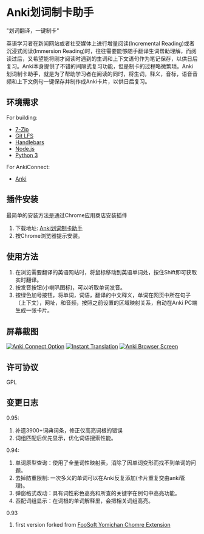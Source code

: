 # Anki划词制卡助手 #

"划词翻译，一键制卡"

英语学习者在新闻网站或者社交媒体上进行增量阅读(Incremental Reading)或者沉浸式阅读(Immersion Reading)时，往往需要能够随手翻译生词帮助理解，而阅读过后，又希望能将刚才阅读时遇到的生词和上下文语句作为笔记保存，以供日后复习。Anki本身提供了不错的间隔式复习功能，但是制卡的过程略微繁琐。Anki划词制卡助手，就是为了帮助学习者在阅读的同时，将生词，释义，音标，语音音频和上下文例句一键保存并制作成Anki卡片，以供日后复习。

## 环境需求 ##

For building:

*   [7-Zip](http://www.7-zip.org/)
*   [Git LFS](https://git-lfs.github.com/)
*   [Handlebars](http://handlebarsjs.com/)
*   [Node.js](https://nodejs.org/)
*   [Python 3](https://www.python.org/downloads/releases/3.0)

For AnkiConnect:

*   [Anki](http://ankisrs.net/)

## 插件安装 ##

最简单的安装方法是通过Chrome应用商店安装插件

1. 下载地址: [Anki划词制卡助手](https://chrome.google.com/webstore/detail/anki%E5%88%92%E8%AF%8D%E5%88%B6%E5%8D%A1%E5%8A%A9%E6%89%8B/ajencmdaamfnkgilhpgkepfhfgjfplnn)
2. 按Chrome浏览器提示安装。

## 使用方法 ##

1. 在浏览需要翻译的英语网站时，将鼠标移动到英语单词处，按住Shift即可获取实时翻译。
2. 按发音按钮(小喇叭图标)，可以听取单词发音。
3. 按绿色加号按钮，将单词，词语，翻译的中文释义，单词在网页中所在句子（上下文），网址，和音频，按照之前设置的区域映射关系，自动在Anki PC端生成一张卡片。

## 屏幕截图 ##

[![Anki Connect Option](https://ninja33.github.io/images/anki-dict-helper-01-thumb.jpg)](https://ninja33.github.io/images/anki-dict-helper-01.jpg)
[![Instant Translation](https://ninja33.github.io/images/anki-dict-helper-05-thumb.jpg)](https://ninja33.github.io/images/anki-dict-helper-05.jpg)
[![Anki Browser Screen](https://ninja33.github.io/images/anki-dict-helper-06-thumb.jpg)](https://ninja33.github.io/images/anki-dict-helper-06.jpg)

## 许可协议 ##

GPL

## 变更日志 ##
0.95:

1. 补遗3900+词典词条，修正仅高亮词根的错误
2. 词组匹配后优先显示，优化词语搜索性能。

0.94:

1. 单词原型查询：使用了全量词性映射表，消除了因单词变形而找不到单词的问题。
2. 去掉防重限制: 一次多义的单词可以在Anki反复添加(卡片重复交由anki管理)。
3. 弹窗格式改动：具有词性彩色高亮和所查的关键字在例句中高亮功能。
4. 匹配词组显示：在词根的单词解释里，会把相关词组高亮。

0.93

1. first version forked from [FooSoft Yomichan Chomre Extension](https://github.com/FooSoft/yomichan-chrome)

